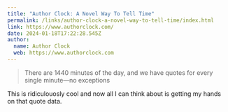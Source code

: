 ```yaml
---
title: "Author Clock: A Novel Way To Tell Time"
permalink: /links/author-clock-a-novel-way-to-tell-time/index.html
link: https://www.authorclock.com/
date: 2024-01-18T17:22:28.545Z
author: 
  name: Author Clock
  web: https://www.authorclock.com
---
```


> There are 1440 minutes of the day, and we have quotes for every single minute—no exceptions

This is ridiculouosly cool and now all I can think about is getting my hands on that quote data.
